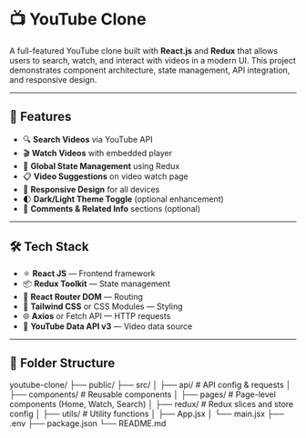 # 📺 YouTube Clone

A full-featured YouTube clone built with **React.js** and **Redux** that allows users to search, watch, and interact with videos in a modern UI. This project demonstrates component architecture, state management, API integration, and responsive design.

---

## 🚀 Features

- 🔍 **Search Videos** via YouTube API
- 🎬 **Watch Videos** with embedded player
- 🧠 **Global State Management** using Redux
- 📋 **Video Suggestions** on video watch page
- 📱 **Responsive Design** for all devices
- 🌓 **Dark/Light Theme Toggle** (optional enhancement)
- 🧾 **Comments & Related Info** sections (optional)

---

## 🛠️ Tech Stack

- ⚛️ **React JS** — Frontend framework
- 📦 **Redux Toolkit** — State management
- 🔁 **React Router DOM** — Routing
- 💅 **Tailwind CSS** or CSS Modules — Styling
- 🌐 **Axios** or Fetch API — HTTP requests
- 🎥 **YouTube Data API v3** — Video data source

---

## 📂 Folder Structure

youtube-clone/
├── public/
├── src/
│ ├── api/ # API config & requests
│ ├── components/ # Reusable components
│ ├── pages/ # Page-level components (Home, Watch, Search)
│ ├── redux/ # Redux slices and store config
│ ├── utils/ # Utility functions
│ ├── App.jsx
│ └── main.jsx
├── .env
├── package.json
└── README.md
